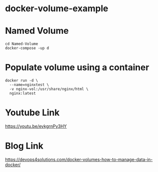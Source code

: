 # docker-volume-example

# Named Volume

```
cd Named-Volume
docker-compose -up d

```



# Populate volume using a container


```
docker run -d \
  --name=nginxtest \
  -v nginx-vol:/usr/share/nginx/html \
  nginx:latest
```


# Youtube Link
https://youtu.be/evkgrnPy3HY

# Blog Link
https://devops4solutions.com/docker-volumes-how-to-manage-data-in-docker/
